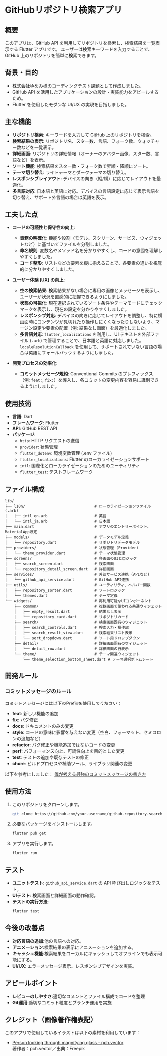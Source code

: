# GitHubリポジトリ検索アプリ

## 概要
このアプリは、GitHub API を利用してリポジトリを検索し、検索結果を一覧表示する Flutter アプリです。
ユーザーは検索キーワードを入力することで、GitHub 上のリポジトリを簡単に検索できます。

## 背景・目的
- 株式会社ゆめみ様のコーディングテスト課題として作成しました。
- GitHub API を活用したアプリケーションの設計・実装能力をアピールするため。
- Flutter を使用したモダンな UI/UX の実現を目指しました。

## 主な機能
- **リポジトリ検索**: キーワードを入力して GitHub 上のリポジトリを検索。
- **検索結果の表示**: リポジトリ名、スター数、言語、フォーク数、ウォッチャー数などを一覧表示。
- **詳細画面**: リポジトリの詳細情報（オーナーのアバター画像、スター数、言語など）を表示。
- **ソート機能**: 検索結果をスター数・フォーク数で昇順・降順にソート。
- **テーマ切り替え**: ライトテーマとダークテーマの切り替え。
- **レスポンシブレイアウト**: デバイスの向き（縦/横）に応じてレイアウトを最適化。
- **多言語対応**: 日本語と英語に対応。デバイスの言語設定に応じて表示言語を切り替え、サポート外言語の場合は英語を表示。

## 工夫した点

-   **コードの可読性と保守性の向上**:
    *   **責務の明確化**: 機能や役割（モデル、スクリーン、サービス、ウィジェットなど）に基づいてファイルを分割しました。
    *   **命名規則**: 変数名やメソッド名を分かりやすくし、コードの意図を理解しやすくしました。
    *   **コード整形**: リストなどの要素を縦に揃えることで、各要素の違いを視覚的に分かりやすくしました。

-   **ユーザー体験 (UX) の向上**:
    *   **空の検索結果**: 検索結果がない場合に専用の画像とメッセージを表示し、ユーザーが状況を直感的に把握できるようにしました。
    *   **状態の可視化**: 現在選択されているソート条件やテーマモードにチェックマークを表示し、現在の設定を分かりやすくしました。
    *   **レスポンシブ対応**: デバイスの向きに応じてレイアウトを調整し、特に横画面時にコンテンツが見切れたり操作しにくくなったりしないよう、マージン設定や要素の配置（例: 結果なし画面）を最適化しました。
    *   **多言語対応**: `flutter_localizations` を利用し、UI テキストを外部ファイル (`.arb`) で管理することで、日本語と英語に対応しました。`localeResolutionCallback` を使用して、サポートされていない言語の場合は英語にフォールバックするようにしました。


-   **開発プロセスの効率化**:
    *   **コミットメッセージ規約**: Conventional Commits のプレフィックス（例: `feat:`, `fix:`）を導入し、各コミットの変更内容を容易に識別できるようにしました。


## 使用技術
- **言語**: Dart
- **フレームワーク**: Flutter
- **API**: GitHub REST API
- **パッケージ**:
  - `http`: HTTP リクエストの送信
  - `provider`: 状態管理
  - `flutter_dotenv`: 環境変数管理 (.env ファイル)
  - `flutter_localizations`: Flutter のローカライゼーションサポート
  - `intl`: 国際化とローカライゼーションのためのユーティリティ
  - `flutter_test`: テストフレームワーク

## ファイル構成
```
lib/
├── l10n/                               # ローカライゼーションファイル (.arb)
│   ├── intl_en.arb                     # 英語
│   └── intl_ja.arb                     # 日本語
├── main.dart                           # アプリのエントリーポイント、MaterialApp設定
├── models/                             # データモデル定義
│   └── repository.dart                 # リポジトリデータモデル
├── providers/                          # 状態管理 (Provider)
│   └── theme_provider.dart             # テーマ状態管理
├── screens/                            # 各画面のUIとロジック
│   ├── search_screen.dart              # 検索画面
│   └── repository_detail_screen.dart   # 詳細画面
├── services/                           # 外部サービス連携 (APIなど)
│   └── github_api_service.dart         # GitHub API連携
├── utils/                              # ユーティリティ、ヘルパー関数
│   ├── repository_sorter.dart          # ソートロジック
│   └── themes.dart                     # テーマ定義
└── widgets/                            # 再利用可能なUIコンポーネント
    ├── common/                         # 複数画面で使われる共通ウィジェット
    │   ├── empty_result.dart           # 結果なし表示
    │   └── repository_card.dart        # リポジトリカード
    ├── search/                         # 検索画面固有のウィジェット
    │   ├── search_controls.dart        # 検索入力・操作部
    │   ├── search_result_view.dart     # 検索結果リスト表示
    │   └── sort_dropdown.dart          # ソート用ドロップダウン
    ├── detail/                         # 詳細画面固有のウィジェット
    │   └── detail_row.dart             # 詳細画面の行表示
    └── theme/                          # テーマ関連ウィジェット
        └── theme_selection_bottom_sheet.dart # テーマ選択ボトムシート
```

## 開発ルール

### コミットメッセージのルール
コミットメッセージには以下のPrefixを使用してください：

- **feat**: 新しい機能の追加
- **fix**: バグ修正
- **docs**: ドキュメントのみの変更
- **style**: コードの意味に影響を与えない変更（空白、フォーマット、セミコロンの追加など）
- **refactor**: バグ修正や機能追加ではないコードの変更
- **perf**: パフォーマンス向上、可読性向上を目的とした変更
- **test**: テストの追加や既存テストの修正
- **chore**: ビルドプロセスや補助ツール、ライブラリ関連の変更

以下を参考にしました：
[僕が考える最強のコミットメッセージの書き方](https://qiita.com/konatsu_p/items/dfe199ebe3a7d2010b3e)

## 使用方法
1. このリポジトリをクローンします。
   ```bash
   git clone https://github.com/your-username/github-repository-search.git
2. 必要なパッケージをインストールします。
    ```bash
    flutter pub get
3. アプリを実行します。
    ```bash
    flutter run
## テスト
- **ユニットテスト**: `github_api_service.dart` の API 呼び出しロジックをテスト。
- **UIテスト**: 検索画面と詳細画面の動作確認。
- **テストの実行方法**:
    ```bash
    flutter test
## 今後の改善点
- **対応言語の追加**:他の言語への対応。
- **アニメーション**:検索結果の表示にアニメーションを追加する。
- **キャッシュ機能**:検索結果をローカルにキャッシュしてオフラインでも表示可能にする。
- **UI/UX**: エラーメッセージ表示、レスポンシブデザインを実装。

## アピールポイント
- **レビューのしやすさ**:適切なコメントとファイル構成でコードを整理
- **Git運用**:適切なコミット粒度とブランチ運用を実施

## クレジット（画像著作権表記）

このアプリで使用しているイラストは以下の素材を利用しています：

- [Person looking through magnifying glass - pch.vector](https://jp.freepik.com/free-vector/person-looking-through-magnifying-glass-question-mark-hand-holding-magnifier-search-answer-flat-vector-illustration-information-concept-banner-website-design-landing-web-page_27573146.htm)  
  著作者：pch.vector／出典：Freepik